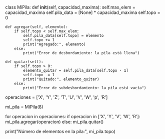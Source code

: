 class MiPila:
    def __init__(self, capacidad_maxima):
        self.max_elem = capacidad_maxima
        self.pila_data = [None] * capacidad_maxima
        self.topo = 0

    def agregar(self, elemento):
        if self.topo < self.max_elem:
            self.pila_data[self.topo] = elemento
            self.topo += 1
            print("Agregado:", elemento)
        else:
            print("Error de desbordamiento: la pila está llena")

    def quitar(self):
        if self.topo > 0:
            elemento_quitar = self.pila_data[self.topo - 1]
            self.topo -= 1
            print("Quitado:", elemento_quitar)
        else:
            print("Error de subdesbordamiento: la pila está vacía")

operaciones = ['X', 'Y', 'Z', 'T', 'U', 'V', 'W', 'p', 'R']

mi_pila = MiPila(8)

for operacion in operaciones:
    if operacion in ['X', 'Y', 'V', 'W', 'R']:
        mi_pila.agregar(operacion)
    else:
        mi_pila.quitar()

print("Número de elementos en la pila:", mi_pila.topo)
